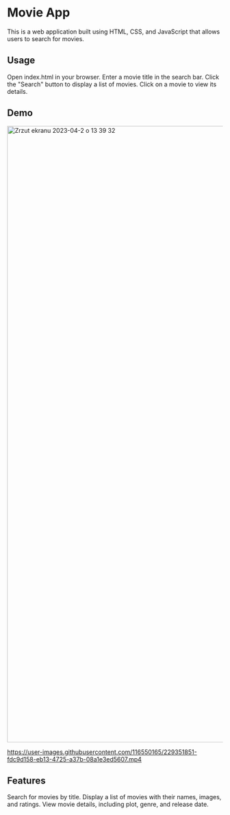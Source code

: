 # Movie App

This is a web application built using HTML, CSS, and JavaScript that allows users to search for movies.

## Usage

Open index.html in your browser.
Enter a movie title in the search bar.
Click the "Search" button to display a list of movies.
Click on a movie to view its details.

## Demo

<img width="1440" alt="Zrzut ekranu 2023-04-2 o 13 39 32" src="https://user-images.githubusercontent.com/116550165/229350660-1e524bc5-f2e8-4cf1-be0e-9fa0a2df2bea.png">


https://user-images.githubusercontent.com/116550165/229351851-fdc9d158-eb13-4725-a37b-08a1e3ed5607.mp4



## Features
Search for movies by title.
Display a list of movies with their names, images, and ratings.
View movie details, including plot, genre, and release date.
